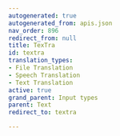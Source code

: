 ```yaml
---
autogenerated: true
autogenerated_from: apis.json
nav_order: 896
redirect_from: null
title: TexTra
id: textra
translation_types:
- File Translation
- Speech Translation
- Text Translation
active: true
grand_parent: Input types
parent: Text
redirect_to: textra

---
```


